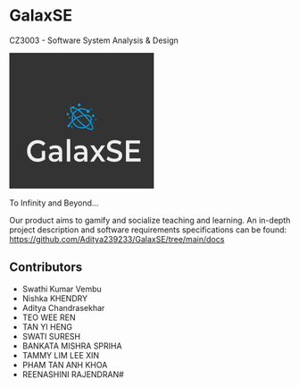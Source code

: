 # GalaxSE
CZ3003 - Software System Analysis &amp; Design

![](./images/GalaxSE.png)

To Infinity and Beyond...

Our product aims to gamify and socialize teaching and learning. An in-depth project description and software requirements specifications can be found: https://github.com/Aditya239233/GalaxSE/tree/main/docs

## Contributors

* Swathi Kumar Vembu
* Nishka KHENDRY
* Aditya Chandrasekhar
* TEO WEE REN
* TAN YI HENG
* SWATI SURESH
* BANKATA MISHRA SPRIHA
* TAMMY LIM LEE XIN
* PHAM TAN ANH KHOA
* REENASHINI RAJENDRAN#